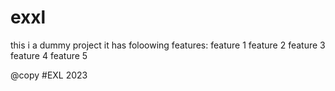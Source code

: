 # exxl
this i a dummy project
it has foloowing features:
feature 1
feature 2
feature 3
feature 4
feature 5

@copy #EXL 2023
